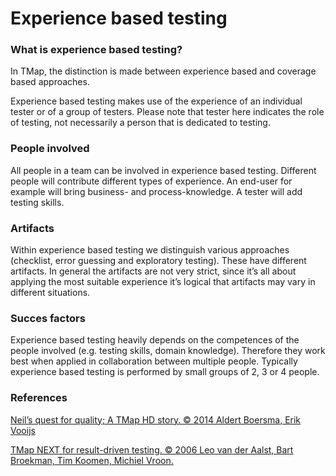 # Experience based testing

### What is experience based testing?

In TMap, the distinction is made between experience based and coverage based approaches.

Experience based testing makes use of the experience of an individual tester or of a group of testers. Please note that tester here indicates the role of testing, not necessarily a person that is dedicated to testing.

### People involved

All people in a team can be involved in experience based testing. Different people will contribute different types of experience. An end-user for example will bring business- and process-knowledge. A tester will add testing skills.

### Artifacts

Within experience based testing we distinguish various approaches (checklist, error guessing and exploratory testing). These have different artifacts. In general the artifacts are not very strict, since it’s all about applying the most suitable experience it’s logical that artifacts may vary in different situations.

### Succes factors

Experience based testing heavily depends on the competences of the people involved (e.g. testing skills, domain knowledge). Therefore they work best when applied in collaboration between multiple people. Typically experience based testing is performed by small groups of 2, 3 or 4 people.

### References

[Neil’s quest for quality; A TMap HD story. © 2014 Aldert Boersma, Erik Vooijs](http://www.tmap.net/tmap%C2%AE-hd-story)

[TMap NEXT for result-driven testing. © 2006 Leo van der Aalst, Bart Broekman, Tim Koomen, Michiel Vroon.](http://www.tmap.net/tmap-next)